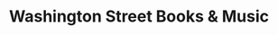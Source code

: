 ---
title: "Washington Street Books & Music"
url: /havre-de-grace/washington-street-books-and-music/
shop: books
---